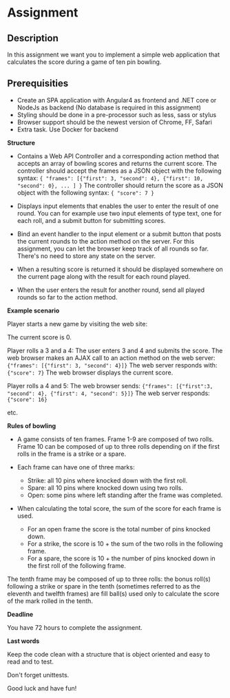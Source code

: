 # Assignment

Description
------------------

In this assignment we want you to implement a simple web application that calculates the score during a game of ten pin bowling.

Prerequisities
------------------

- Create an SPA application with Angular4 as frontend and .NET core or NodeJs as backend (No database is required in this assignment)
- Styling should be done in a pre-processor such as less, sass or stylus
- Browser support should be the newest version of Chrome, FF, Safari
- Extra task. Use Docker for backend

**Structure**

- Contains a Web API Controller and a corresponding action method that accepts an array of bowling scores and returns the current score. The controller should accept the frames as a JSON object with the following syntax: `{ "frames": [{"first": 3, "second": 4}, {"first": 10, "second": 0}, ... ] }` The controller should return the score as a JSON object with the following syntax: `{ "score": 7 }`

- Displays input elements that enables the user to enter the result of one round. You can for example use two input elements of type text, one for each roll, and a submit button for submitting scores.

- Bind an event handler to the input element or a submit button that posts the current rounds to the action method on the server. For this assignment, you can let the browser keep track of all rounds so far. There's no need to store any state on the server.

- When a resulting score is returned it should be displayed somewhere on the current page along with the result for each round played.

- When the user enters the result for another round, send all played rounds so far to the action method.

**Example scenario**

Player starts a new game by visiting the web site:

The current score is 0.

Player rolls a 3 and a 4:
    The user enters 3 and 4 and submits the score.
	The web browser makes an AJAX call to an action method on the web server: `{"frames": [{"first": 3, "second": 4}]}`
	The web server responds with: `{"score": 7}`
	The web browser displays the current score.

Player rolls a 4 and 5:
	The web browser sends: `{"frames": [{"first":3, "second": 4}, {"first": 4, "second": 5}]}`
	The web server responds: `{"score": 16}`

etc.

**Rules of bowling**

* A game consists of ten frames. Frame 1-9 are composed of two rolls. Frame 10 can be composed of up to three rolls depending on if the first rolls in the frame is a strike or a spare.

* Each frame can have one of three marks:
  - Strike: all 10 pins where knocked down with the first roll.
  - Spare: all 10 pins where knocked down using two rolls.
  - Open: some pins where left standing after the frame was completed.

* When calculating the total score, the sum of the score for each frame is used. 
  - For an open frame the score is the total number of pins knocked down. 
  - For a strike, the score is 10 + the sum of the two rolls in the following frame.
  - For a spare, the score is 10 + the number of pins knocked down in the first roll of the following frame.

 The tenth frame may be composed of up to three rolls: the bonus roll(s) following a strike or spare in the tenth (sometimes referred to as the eleventh and twelfth frames) are fill ball(s) used only to calculate the score of the mark rolled in the tenth.

**Deadline**

You have 72 hours to complete the assignment.

**Last words**

Keep the code clean with a structure that is object oriented and easy to read and to test.

Don't forget unittests.

Good luck and have fun!
